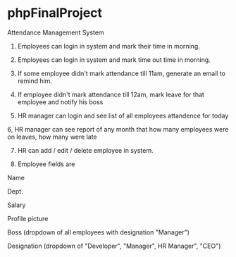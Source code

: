 # phpFinalProject
Attendance Management System

1. Employees can login in system and mark their time in morning.

2. Employees can login in system and mark time out time in morning.

3. If some employee didn't mark attendance till 11am, generate an email to remind him.

4. If employee didn't mark attendance till 12am, mark leave for that employee and notify his boss

5. HR manager can login and see list of all employees attandence for today

6, HR manager can see report of any month that how many employees were on leaves, how many were late

7. HR can add / edit / delete employee in system.

8. Employee fields are 

Name

Dept. 

Salary

Profile picture

Boss (dropdown of all employees with designation "Manager")

Designation (dropdown of "Developer", "Manager", HR Manager", "CEO")
